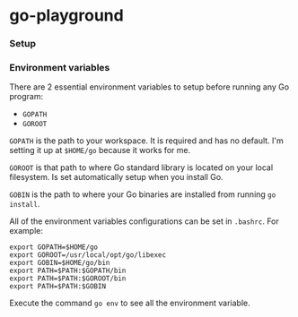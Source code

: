# go-playground

### Setup

### Environment variables
There are 2 essential environment variables to setup before running any Go program:
- `GOPATH`
- `GOROOT`

`GOPATH` is the path to your workspace. It is required and has no default. 
I'm setting it up at `$HOME/go` because it works for me.

`GOROOT` is that path to where Go standard library is located on your local filesystem.
Is set automatically setup when you install Go.

`GOBIN` is the path to where your Go binaries are installed from running `go install`.

All of the environment variables configurations can be set in `.bashrc`. For example:
```
export GOPATH=$HOME/go
export GOROOT=/usr/local/opt/go/libexec
export GOBIN=$HOME/go/bin
export PATH=$PATH:$GOPATH/bin
export PATH=$PATH:$GOROOT/bin
export PATH=$PATH:$GOBIN
```

Execute the command `go env` to see all the environment variable.
